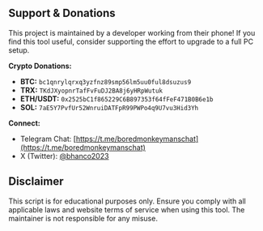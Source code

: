 ## Support & Donations
This project is maintained by a developer working from their phone! If you find this tool useful, consider supporting the effort to upgrade to a full PC setup.

**Crypto Donations:**
- **BTC:** `bc1qnrylqrxq3yzfnz89smp56lm5uu0ful8dsuzus9`
- **TRX:** `TKdJXyopnrTafFvFuDJ2BA8j6yHRpWutuk`
- **ETH/USDT:** `0x2525bC1f865229C6B897353f64fFeF471B0B6e1b`
- **SOL:** `7aE5Y7PvfUr52WnruiDATFpR99PWPo4q9U7vu3Hid3Yh`

**Connect:**
- Telegram Chat: [https://t.me/boredmonkeymanschat](https://t.me/boredmonkeymanschat)
- X (Twitter): [@bhanco2023](https://twitter.com/bhanco2023)

## Disclaimer
This script is for educational purposes only. Ensure you comply with all applicable laws and website terms of service when using this tool. The maintainer is not responsible for any misuse.
